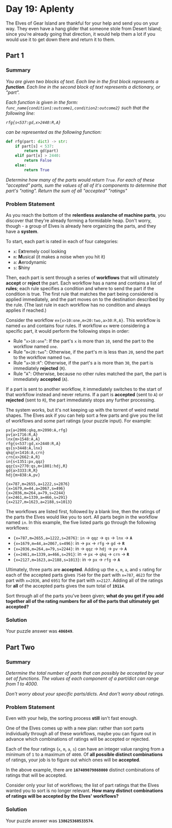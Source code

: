 # Day 19: Aplenty

The Elves of Gear Island are thankful for your help and send you on your way. They even have a hang glider that someone stole from Desert Island; since you're already going that direction, it would help them a lot if you would use it to get down there and return it to them.

## Part 1

### Summary
_You are given two blocks of text. Each line in the first block represents a **function**. Each line in the second block of text represents a dictionary, or "part"._

_Each function is given in the form: `func_name{condition1:outcome1,condition2:outcome2}` such that the following line:_

_`rfg{s<537:gd,x>2440:R,A}`_

_can be represented as the following function:_

```python
def rfg(part: dict) -> str:
    if part[s] < 537:
        return gd(part)
    elif part[x] > 2440:
        return False
    else:
        return True
```

_Determine how many of the parts would return `True`. For each of these "accepted" parts, sum the values of all of it's components to determine that part's "rating". Return the sum of all "accepted" "ratings"_

### Problem Statement

As you reach the bottom of the **relentless avalanche of machine parts**, you discover that they're already forming a formidable heap. Don't worry, though - a group of Elves is already here organizing the parts, and they have a **system**.

To start, each part is rated in each of four categories:

- `x`: E**x**tremely cool looking
- `m`: **M**usical (it makes a noise when you hit it)
- `a`: **A**erodynamic
- `s`: **S**hiny

Then, each part is sent through a series of **workflows** that will ultimately **accept** or **reject** the part. Each workflow has a name and contains a list of **rules**; each rule specifies a condition and where to send the part if the condition is true. The first rule that matches the part being considered is applied immediately, and the part moves on to the destination described by the rule. (The last rule in each workflow has no condition and always applies if reached.)

Consider the workflow `ex{x>10:one,m<20:two,a>30:R,A}`. This workflow is named `ex` and contains four rules. If workflow `ex` were considering a specific part, it would perform the following steps in order:

- Rule "`x>10:one`": If the part's `x` is more than `10`, send the part to the workflow named `one`.
- Rule "`m<20:two`": Otherwise, if the part's m is less than `20`, send the part to the workflow named `two`.
- Rule "`a>30:R`": Otherwise, if the part's a is more than `30`, the part is immediately **rejected** (`R`).
- Rule "`A`": Otherwise, because no other rules matched the part, the part is immediately **accepted** (`A`).

If a part is sent to another workflow, it immediately switches to the start of that workflow instead and never returns. If a part is **accepted** (sent to `A`) or **rejected** (sent to `R`), the part immediately stops any further processing.

The system works, but it's not keeping up with the torrent of weird metal shapes. The Elves ask if you can help sort a few parts and give you the list of workflows and some part ratings (your puzzle input). For example:

```
px{a<2006:qkq,m>2090:A,rfg}
pv{a>1716:R,A}
lnx{m>1548:A,A}
rfg{s<537:gd,x>2440:R,A}
qs{s>3448:A,lnx}
qkq{x<1416:A,crn}
crn{x>2662:A,R}
in{s<1351:px,qqz}
qqz{s>2770:qs,m<1801:hdj,R}
gd{a>3333:R,R}
hdj{m>838:A,pv}

{x=787,m=2655,a=1222,s=2876}
{x=1679,m=44,a=2067,s=496}
{x=2036,m=264,a=79,s=2244}
{x=2461,m=1339,a=466,s=291}
{x=2127,m=1623,a=2188,s=1013}
```

The workflows are listed first, followed by a blank line, then the ratings of the parts the Elves would like you to sort. All parts begin in the workflow named `in`. In this example, the five listed parts go through the following workflows:

- `{x=787,m=2655,a=1222,s=2876}`: `in` -> `qqz` -> `qs` -> `lnx` -> **`A`**
- `{x=1679,m=44,a=2067,s=496}`: in -> `px` -> `rfg` -> `gd` -> **`R`**
- `{x=2036,m=264,a=79,s=2244}`: in -> `qqz` -> `hdj` -> `pv` -> **`A`**
- `{x=2461,m=1339,a=466,s=291}`: in -> `px` -> `qkq` -> `crn` -> **`R`**
- `{x=2127,m=1623,a=2188,s=1013}`: in -> `px` -> `rfg` -> **`A`**

Ultimately, three parts are **accepted**. Adding up the `x`, `m`, `a`, and `s` rating for each of the accepted parts gives `7540` for the part with `x=787`, `4623` for the part with `x=2036`, and `6951` for the part with `x=2127`. Adding all of the ratings for **all** of the accepted parts gives the sum total of **`19114`**.

Sort through all of the parts you've been given; **what do you get if you add together all of the rating numbers for all of the parts that ultimately get accepted?**

### Solution

Your puzzle answer was **`406849`**.

## Part Two

### Summary

_Determine the total number of parts that can possibly be accepted by your set of functions. The values of each component of a part/dict can range from 1 to 4000._

_Don't worry about your specific parts/dicts. And don't worry about ratings._

### Problem Statement

Even with your help, the sorting process **still** isn't fast enough.

One of the Elves comes up with a new plan: rather than sort parts individually through all of these workflows, maybe you can figure out in advance which combinations of ratings will be accepted or rejected.

Each of the four ratings (`x`, `m`, `a`, `s`) can have an integer value ranging from a minimum of `1` to a maximum of `4000`. Of **all possible distinct combinations** of ratings, your job is to figure out which ones will be **accepted**.

In the above example, there are **`167409079868000`** distinct combinations of ratings that will be accepted.

Consider only your list of workflows; the list of part ratings that the Elves wanted you to sort is no longer relevant. **How many distinct combinations of ratings will be accepted by the Elves' workflows?**

### Solution

Your puzzle answer was **`138625360533574`**.
